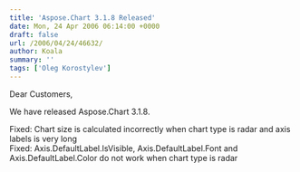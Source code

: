 ```yaml
---
title: 'Aspose.Chart 3.1.8 Released'
date: Mon, 24 Apr 2006 06:14:00 +0000
draft: false
url: /2006/04/24/46632/
author: Koala
summary: ''
tags: ['Oleg Korostylev']
---
```


Dear Customers,

We have released Aspose.Chart 3.1.8.

Fixed: Chart size is calculated incorrectly when chart type is radar and axis labels is very long  
Fixed: Axis.DefaultLabel.IsVisible, Axis.DefaultLabel.Font and Axis.DefaultLabel.Color do not work when chart type is radar







